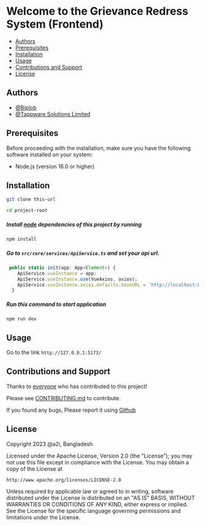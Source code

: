 # Welcome to the Grievance Redress System (Frontend)

- [Authors](#authors)
- [Prerequisites](#prerequisites)
- [Installation](#installation)
- [Usage](#usage)
- [Contributions and Support](#contributions-and-support)
- [License](#license)

## Authors

- [@Biplob](https://www.linkedin.com/in/ekramul-kabir-biplob/)
- [@Tappware Solutions Limited](https://tappware.com/)


## Prerequisites

Before proceeding with the installation, make sure you have the following software installed on your system:

- Node.js (version 16.0 or higher)

## Installation

```sh
git clone this-url
```

```sh
cd project-root
```

##### Install [node](https://nodejs.org/en) dependencies of this project by running

```sh
npm install
```

##### Go to `src/core/services/ApiService.ts` and set your api url.

```javascript
 public static init(app: App<Element>) {
    ApiService.vueInstance = app;
    ApiService.vueInstance.use(VueAxios, axios);
    ApiService.vueInstance.axios.defaults.baseURL = 'http://localhost:8000/api'
  } 
```

##### Run this command to start application

```shell
npm run dev
```

## Usage

Go to the link `http://127.0.0.1:5173/`

## Contributions and Support

Thanks to [everyone](https://github.com/a2i-dpg/skills-and-certification/graphs/contributors)
who has contributed to this project!

Please see [CONTRIBUTING.md](CONTRIBUTING.md) to contribute.

If you found any bugs, Please report it using [Github](https://github.com/a2i-dpg/skills-and-certification/issues)

## License

Copyright 2023 @a2i, Bangladesh

Licensed under the Apache License, Version 2.0 (the "License");
you may not use this file except in compliance with the License.
You may obtain a copy of the License at

    http://www.apache.org/licenses/LICENSE-2.0

Unless required by applicable law or agreed to in writing, software
distributed under the License is distributed on an "AS IS" BASIS,
WITHOUT WARRANTIES OR CONDITIONS OF ANY KIND, either express or implied.
See the License for the specific language governing permissions and
limitations under the License.
